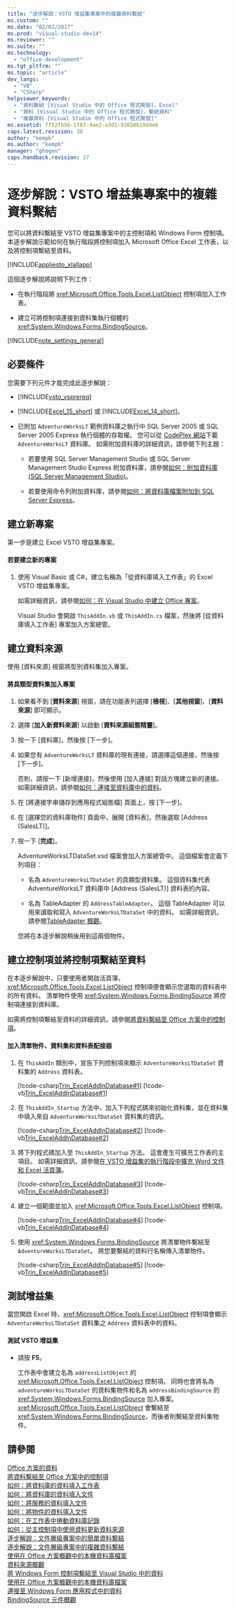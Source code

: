 ```yaml
---
title: "逐步解說：VSTO 增益集專案中的複雜資料繫結"
ms.custom: ""
ms.date: "02/02/2017"
ms.prod: "visual-studio-dev14"
ms.reviewer: ""
ms.suite: ""
ms.technology: 
  - "office-development"
ms.tgt_pltfrm: ""
ms.topic: "article"
dev_langs: 
  - "VB"
  - "CSharp"
helpviewer_keywords: 
  - "資料繫結 [Visual Studio 中的 Office 程式開發]，Excel"
  - "資料 [Visual Studio 中的 Office 程式開發]，繫結資料"
  - "複雜資料 [Visual Studio 中的 Office 程式開發]"
ms.assetid: ff52fb56-1f67-4ae2-a3d1-93038619d4e6
caps.latest.revision: 38
author: "kempb"
ms.author: "kempb"
manager: "ghogen"
caps.handback.revision: 37
---
```

# 逐步解說：VSTO 增益集專案中的複雜資料繫結
  您可以將資料繫結至 VSTO 增益集專案中的主控制項和 Windows Form 控制項。 本逐步解說示範如何在執行階段將控制項加入 Microsoft Office Excel 工作表，以及將控制項繫結至資料。  
  
 [!INCLUDE[appliesto_xlallapp](../vsto/includes/appliesto-xlallapp-md.md)]  
  
 這個逐步解說將說明下列工作：  
  
-   在執行階段將 <xref:Microsoft.Office.Tools.Excel.ListObject> 控制項加入工作表。  
  
-   建立可將控制項連接到資料集執行個體的 <xref:System.Windows.Forms.BindingSource>。  
  
 [!INCLUDE[note_settings_general](../sharepoint/includes/note-settings-general-md.md)]  
  
## 必要條件  
 您需要下列元件才能完成此逐步解說：  
  
-   [!INCLUDE[vsto_vsprereq](../vsto/includes/vsto-vsprereq-md.md)]  
  
-   [!INCLUDE[Excel_15_short](../vsto/includes/excel-15-short-md.md)] 或 [!INCLUDE[Excel_14_short](../vsto/includes/excel-14-short-md.md)]。  
  
-   已附加 `AdventureWorksLT` 範例資料庫之執行中 SQL Server 2005 或 SQL Server 2005 Express 執行個體的存取權。 您可以從 [CodePlex 網站](http://go.microsoft.com/fwlink/?LinkId=115611)下載 `AdventureWorksLT` 資料庫。 如需附加資料庫的詳細資訊，請參閱下列主題：  
  
    -   若要使用 SQL Server Management Studio 或 SQL Server Management Studio Express 附加資料庫，請參閱[如何：附加資料庫 \(SQL Server Management Studio\)](http://msdn.microsoft.com/zh-tw/b4efb0ae-cfe6-4d81-a4b4-6e4916885caa)。  
  
    -   若要使用命令列附加資料庫，請參閱[如何：將資料庫檔案附加到 SQL Server Express](http://msdn.microsoft.com/zh-tw/0f8e42b5-7a8c-4c30-8c98-7d2bdc8dcc68)。  
  
## 建立新專案  
 第一步是建立 Excel VSTO 增益集專案。  
  
#### 若要建立新的專案  
  
1.  使用 Visual Basic 或 C\#，建立名稱為「從資料庫填入工作表」的 Excel VSTO 增益集專案。  
  
     如需詳細資訊，請參閱[如何：在 Visual Studio 中建立 Office 專案](../vsto/how-to-create-office-projects-in-visual-studio.md)。  
  
     Visual Studio 會開啟 `ThisAddIn.vb` 或 `ThisAddIn.cs` 檔案，然後將 \[從資料庫填入工作表\] 專案加入方案總管。  
  
## 建立資料來源  
 使用 \[資料來源\] 視窗將型別資料集加入專案。  
  
#### 將具類型資料集加入專案  
  
1.  如果看不到 \[**資料來源**\] 視窗，請在功能表列選擇 \[**檢視**\]、\[**其他視窗**\]、\[**資料來源**\] 即可顯示。  
  
2.  選擇 \[**加入新資料來源**\] 以啟動 \[**資料來源組態精靈**\]。  
  
3.  按一下 \[資料庫\]，然後按 \[下一步\]。  
  
4.  如果您有 `AdventureWorksLT` 資料庫的現有連接，請選擇這個連接，然後按 \[下一步\]。  
  
     否則，請按一下 \[新增連接\]，然後使用 \[加入連接\] 對話方塊建立新的連接。 如需詳細資訊，請參閱[如何：連接至資料庫中的資料](~/data-tools/how-to-connect-to-data-in-a-database.md)。  
  
5.  在 \[將連接字串儲存到應用程式組態檔\] 頁面上，按 \[下一步\]。  
  
6.  在 \[選擇您的資料庫物件\] 頁面中，展開 \[資料表\]，然後選取 \[Address \(SalesLT\)\]。  
  
7.  按一下 \[**完成**\]。  
  
     AdventureWorksLTDataSet.xsd 檔案會加入方案總管中。 這個檔案會定義下列項目：  
  
    -   名為 `AdventureWorksLTDataSet` 的具類型資料集。 這個資料集代表 AdventureWorksLT 資料庫中 \[Address \(SalesLT\)\] 資料表的內容。  
  
    -   名為 TableAdapter 的 `AddressTableAdapter`。 這個 TableAdapter 可以用來讀取和寫入 `AdventureWorksLTDataSet` 中的資料。 如需詳細資訊，請參閱[TableAdapter 概觀](/visual-studio/data-tools/tableadapter-overview)。  
  
     您將在本逐步解說稍後用到這兩個物件。  
  
## 建立控制項並將控制項繫結至資料  
 在本逐步解說中，只要使用者開啟活頁簿，<xref:Microsoft.Office.Tools.Excel.ListObject> 控制項便會顯示您選取的資料表中的所有資料。 清單物件使用 <xref:System.Windows.Forms.BindingSource> 將控制項連接到資料庫。  
  
 如需將控制項繫結至資料的詳細資訊，請參閱[將資料繫結至 Office 方案中的控制項](../vsto/binding-data-to-controls-in-office-solutions.md)。  
  
#### 加入清單物件、資料集和資料表配接器  
  
1.  在 `ThisAddIn` 類別中，宣告下列控制項來顯示 `AdventureWorksLTDataSet` 資料集的 `Address` 資料表。  
  
     [!code-csharp[Trin_ExcelAddInDatabase#1](../snippets/csharp/VS_Snippets_OfficeSP/Trin_ExcelAddInDatabase/CS/ThisAddIn.cs#1)]
     [!code-vb[Trin_ExcelAddInDatabase#1](../snippets/visualbasic/VS_Snippets_OfficeSP/Trin_ExcelAddInDatabase/VB/ThisAddIn.vb#1)]  
  
2.  在 `ThisAddIn_Startup` 方法中，加入下列程式碼來初始化資料集，並在資料集中填入來自 `AdventureWorksLTDataSet` 資料集的資訊。  
  
     [!code-csharp[Trin_ExcelAddInDatabase#2](../snippets/csharp/VS_Snippets_OfficeSP/Trin_ExcelAddInDatabase/CS/ThisAddIn.cs#2)]
     [!code-vb[Trin_ExcelAddInDatabase#2](../snippets/visualbasic/VS_Snippets_OfficeSP/Trin_ExcelAddInDatabase/VB/ThisAddIn.vb#2)]  
  
3.  將下列程式碼加入至 `ThisAddIn_Startup` 方法。 這會產生可擴充工作表的主項目。 如需詳細資訊，請參閱[在 VSTO 增益集的執行階段中擴充 Word 文件和 Excel 活頁簿](../vsto/extending-word-documents-and-excel-workbooks-in-vsto-add-ins-at-run-time.md)。  
  
     [!code-csharp[Trin_ExcelAddInDatabase#3](../snippets/csharp/VS_Snippets_OfficeSP/Trin_ExcelAddInDatabase/CS/ThisAddIn.cs#3)]
     [!code-vb[Trin_ExcelAddInDatabase#3](../snippets/visualbasic/VS_Snippets_OfficeSP/Trin_ExcelAddInDatabase/VB/ThisAddIn.vb#3)]  
  
4.  建立一個範圍並加入 <xref:Microsoft.Office.Tools.Excel.ListObject> 控制項。  
  
     [!code-csharp[Trin_ExcelAddInDatabase#4](../snippets/csharp/VS_Snippets_OfficeSP/Trin_ExcelAddInDatabase/CS/ThisAddIn.cs#4)]
     [!code-vb[Trin_ExcelAddInDatabase#4](../snippets/visualbasic/VS_Snippets_OfficeSP/Trin_ExcelAddInDatabase/VB/ThisAddIn.vb#4)]  
  
5.  使用 <xref:System.Windows.Forms.BindingSource> 將清單物件繫結至 `AdventureWorksLTDataSet`。 將您要繫結的資料行名稱傳入清單物件。  
  
     [!code-csharp[Trin_ExcelAddInDatabase#5](../snippets/csharp/VS_Snippets_OfficeSP/Trin_ExcelAddInDatabase/CS/ThisAddIn.cs#5)]
     [!code-vb[Trin_ExcelAddInDatabase#5](../snippets/visualbasic/VS_Snippets_OfficeSP/Trin_ExcelAddInDatabase/VB/ThisAddIn.vb#5)]  
  
## 測試增益集  
 當您開啟 Excel 時，<xref:Microsoft.Office.Tools.Excel.ListObject> 控制項會顯示 `AdventureWorksLTDataSet` 資料集之 `Address` 資料表中的資料。  
  
#### 測試 VSTO 增益集  
  
-   請按 **F5**。  
  
     工作表中會建立名為 `addressListObject` 的 <xref:Microsoft.Office.Tools.Excel.ListObject> 控制項。 同時也會將名為 `adventureWorksLTDataSet` 的資料集物件和名為 `addressBindingSource` 的 <xref:System.Windows.Forms.BindingSource> 加入專案。<xref:Microsoft.Office.Tools.Excel.ListObject> 會繫結至 <xref:System.Windows.Forms.BindingSource>，而後者則繫結至資料集物件。  
  
## 請參閱  
 [Office 方案的資料](../vsto/data-in-office-solutions.md)   
 [將資料繫結至 Office 方案中的控制項](../vsto/binding-data-to-controls-in-office-solutions.md)   
 [如何：將資料庫的資料填入工作表](../vsto/how-to-populate-worksheets-with-data-from-a-database.md)   
 [如何：將資料庫的資料填入文件](../vsto/how-to-populate-documents-with-data-from-a-database.md)   
 [如何：將服務的資料填入文件](../vsto/how-to-populate-documents-with-data-from-services.md)   
 [如何：將物件的資料填入文件](../vsto/how-to-populate-documents-with-data-from-objects.md)   
 [如何：在工作表中捲動資料庫記錄](../vsto/how-to-scroll-through-database-records-in-a-worksheet.md)   
 [如何：從主控制項中使用資料更新資料來源](../vsto/how-to-update-a-data-source-with-data-from-a-host-control.md)   
 [逐步解說：文件層級專案中的簡單資料繫結](../vsto/walkthrough-simple-data-binding-in-a-document-level-project.md)   
 [逐步解說：文件層級專案中的複雜資料繫結](../vsto/walkthrough-complex-data-binding-in-a-document-level-project.md)   
 [使用在 Office 方案概觀中的本機資料庫檔案](../vsto/using-local-database-files-in-office-solutions-overview.md)   
 [資料來源概觀](../data-tools/add-new-data-sources.md)   
 [將 Windows Form 控制項繫結至 Visual Studio 中的資料](../Topic/Binding%20Windows%20Forms%20controls%20to%20data%20in%20Visual%20Studio.md)   
 [使用在 Office 方案概觀中的本機資料庫檔案](../vsto/using-local-database-files-in-office-solutions-overview.md)   
 [連接至 Windows Form 應用程式中的資料](/visual-studio/data-tools/connecting-to-data-in-windows-forms-applications)   
 [BindingSource 元件概觀](http://msdn.microsoft.com/library/be838caf-fcb0-4b68-827f-58b2c04b747f)  
  
  